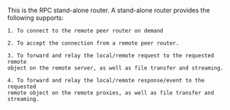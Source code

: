 This is the RPC stand-alone router.  A stand-alone router provides the
following supports:

    1. To connect to the remote peer router on demand

    2. To accept the connection from a remote peer router.

    3. To forward and relay the local/remote request to the requested remote
    object on the remote server, as well as file transfer and streaming.

    4. To forward and relay the local/remote response/event to the requested
    remote object on the remote proxies, as well as file transfer and streaming.

